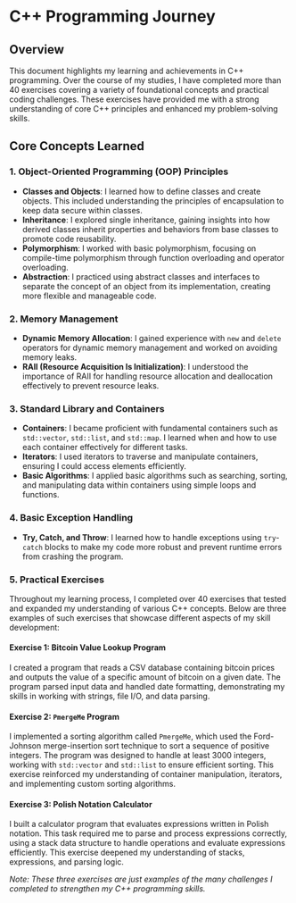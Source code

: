 # C++ Programming Journey

## Overview

This document highlights my learning and achievements in C++ programming. Over the course of my studies, I have completed more than 40 exercises covering a variety of foundational concepts and practical coding challenges. These exercises have provided me with a strong understanding of core C++ principles and enhanced my problem-solving skills.

## Core Concepts Learned

### 1. **Object-Oriented Programming (OOP) Principles**
- **Classes and Objects**: I learned how to define classes and create objects. This included understanding the principles of encapsulation to keep data secure within classes.
- **Inheritance**: I explored single inheritance, gaining insights into how derived classes inherit properties and behaviors from base classes to promote code reusability.
- **Polymorphism**: I worked with basic polymorphism, focusing on compile-time polymorphism through function overloading and operator overloading.
- **Abstraction**: I practiced using abstract classes and interfaces to separate the concept of an object from its implementation, creating more flexible and manageable code.

### 2. **Memory Management**
- **Dynamic Memory Allocation**: I gained experience with `new` and `delete` operators for dynamic memory management and worked on avoiding memory leaks.
- **RAII (Resource Acquisition Is Initialization)**: I understood the importance of RAII for handling resource allocation and deallocation effectively to prevent resource leaks.

### 3. **Standard Library and Containers**
- **Containers**: I became proficient with fundamental containers such as `std::vector`, `std::list`, and `std::map`. I learned when and how to use each container effectively for different tasks.
- **Iterators**: I used iterators to traverse and manipulate containers, ensuring I could access elements efficiently.
- **Basic Algorithms**: I applied basic algorithms such as searching, sorting, and manipulating data within containers using simple loops and functions.

### 4. **Basic Exception Handling**
- **Try, Catch, and Throw**: I learned how to handle exceptions using `try`-`catch` blocks to make my code more robust and prevent runtime errors from crashing the program.

### 5. **Practical Exercises**

Throughout my learning process, I completed over 40 exercises that tested and expanded my understanding of various C++ concepts. Below are three examples of such exercises that showcase different aspects of my skill development:

#### Exercise 1: Bitcoin Value Lookup Program
I created a program that reads a CSV database containing bitcoin prices and outputs the value of a specific amount of bitcoin on a given date. The program parsed input data and handled date formatting, demonstrating my skills in working with strings, file I/O, and data parsing.

#### Exercise 2: `PmergeMe` Program
I implemented a sorting algorithm called `PmergeMe`, which used the Ford-Johnson merge-insertion sort technique to sort a sequence of positive integers. The program was designed to handle at least 3000 integers, working with `std::vector` and `std::list` to ensure efficient sorting. This exercise reinforced my understanding of container manipulation, iterators, and implementing custom sorting algorithms.

#### Exercise 3: Polish Notation Calculator
I built a calculator program that evaluates expressions written in Polish notation. This task required me to parse and process expressions correctly, using a stack data structure to handle operations and evaluate expressions efficiently. This exercise deepened my understanding of stacks, expressions, and parsing logic.

*Note: These three exercises are just examples of the many challenges I completed to strengthen my C++ programming skills.*

